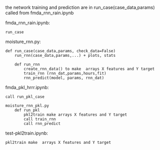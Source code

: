 the network training and prediction are in run_case(case_data,params) called from fmda_rnn_rain.ipynb

fmda_rnn_rain.ipynb:

    run_case
    
moisture_rnn.py:

    def run_case(case_data,params, check_data=False)
        run_rnn(case_data,params,...) + plots, stats
            
        def run_rnn
            create_rnn_data() to make  arrays X features and Y target
            train_rnn (rnn_dat,params,hours,fit)
            rnn_predict(model, params, rnn_dat)
            

fmda_pkl_hrrr.ipynb:

    call run_pkl_case

    moisture_rnn_pkl.py 
        def run_pkl
            pkl2train make arrays X features and Y target
            call train_rnn 
            call rnn_predict
            
test-pkl2train.ipynb:

    pkl2train make  arrays X features and Y target
